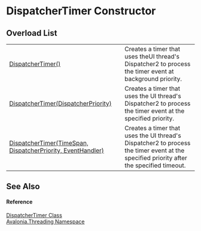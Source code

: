 # DispatcherTimer Constructor


## Overload List
<table>
<tr>
<td><a href="M_Avalonia_Threading_DispatcherTimer__ctor">DispatcherTimer()</a></td>
<td>Creates a timer that uses theUI thread's Dispatcher2 to process the timer event at background priority.</td>
</tr>
<tr>
<td><a href="M_Avalonia_Threading_DispatcherTimer__ctor_1">DispatcherTimer(DispatcherPriority)</a></td>
<td>Creates a timer that uses the UI thread's Dispatcher2 to process the timer event at the specified priority.</td>
</tr>
<tr>
<td><a href="M_Avalonia_Threading_DispatcherTimer__ctor_2">DispatcherTimer(TimeSpan, DispatcherPriority, EventHandler)</a></td>
<td>Creates a timer that uses the UI thread's Dispatcher2 to process the timer event at the specified priority after the specified timeout.</td>
</tr>
</table>

## See Also


#### Reference
<a href="T_Avalonia_Threading_DispatcherTimer">DispatcherTimer Class</a>  
<a href="N_Avalonia_Threading">Avalonia.Threading Namespace</a>  
